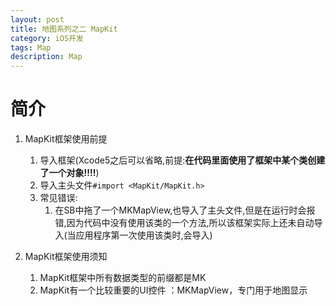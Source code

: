 ```yaml
---
layout: post
title: 地图系列之二 MapKit
category: iOS开发
tags: Map
description: Map
---
```


# 简介
1. MapKit框架使用前提
    1. 导入框架(Xcode5之后可以省略,前提:**在代码里面使用了框架中某个类创建了一个对象!!!!**)
    2. 导入主头文件`#import <MapKit/MapKit.h>`
    3. 常见错误: 
        1. 在SB中拖了一个MKMapView,也导入了主头文件,但是在运行时会报错,因为代码中没有使用该类的一个方法,所以该框架实际上还未自动导入(当应用程序第一次使用该类时,会导入)
2. MapKit框架使用须知
    1. MapKit框架中所有数据类型的前缀都是MK
    2. MapKit有一个比较重要的UI控件 ：MKMapView，专门用于地图显示
    
    # 


